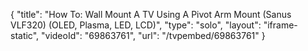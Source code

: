 {
    "title": "How To: Wall Mount A TV Using A Pivot Arm Mount (Sanus VLF320) (OLED, Plasma, LED, LCD)",
    "type": "solo",
    "layout": "iframe-static",
    "videoId": "69863761",
    "url": "\/tvpembed\/69863761"
}